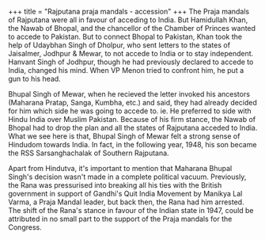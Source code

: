 +++
title = "Rajputana praja mandals - accession"
+++
The Praja mandals of Rajputana were all in favour of acceding to India. But Hamidullah Khan, the Nawab of Bhopal, and the chancellor of the Chamber of Princes  wanted to accede to Pakistan. But to connect Bhopal to Pakistan, Khan took the help of Udaybhan Singh of Dholpur, who sent letters to the states of Jaisalmer, Jodhpur & Mewar, to not accede to India or to stay independent. Hanvant Singh of Jodhpur, though he had previously declared to accede to India, changed his mind. When VP Menon tried to confront him, he put a gun to his head.

Bhupal Singh of Mewar, when he recieved the letter invoked his ancestors (Maharana Pratap, Sanga, Kumbha, etc.) and said, they had already decided for him which side he was going to accede to. ie. He preferred to side with Hindu India over Muslim Pakistan. Because of his firm stance, the Nawab of Bhopal had to drop the plan and all the states of Rajputana acceded to India. What we see here is that, Bhupal Singh of Mewar felt a strong sense of Hindudom towards India. In fact, in the following year, 1948, his son became the RSS Sarsanghachalak of Southern Rajputana.

Apart from Hindutva, it's important to mention that Maharana Bhupal Singh's decision wasn't made in a complete political vacuum. Previously, the Rana was pressurised into breaking all his ties with the British government in support of Gandhi's Quit India Movement by Manikya Lal Varma, a Praja Mandal leader, but back then, the Rana had him arrested. The shift of the Rana's stance in favour of the Indian state in 1947, could be attributed in no small part to the support of the Praja mandals for the Congress.
